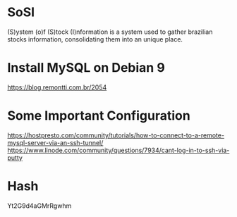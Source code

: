 # SoSI
(S)ystem (o)f (S)tock (I)nformation is a system used to gather brazilian stocks information, consolidating them into an unique place.

# Install MySQL on Debian 9
https://blog.remontti.com.br/2054

# Some Important Configuration
https://hostpresto.com/community/tutorials/how-to-connect-to-a-remote-mysql-server-via-an-ssh-tunnel/
https://www.linode.com/community/questions/7934/cant-log-in-to-ssh-via-putty

# Hash
Yt2G9d4aGMrRgwhm